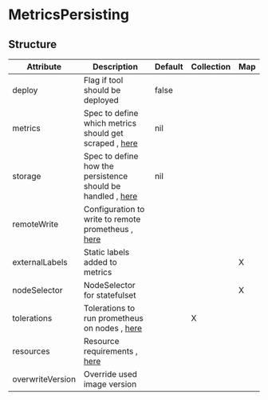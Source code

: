 # MetricsPersisting 
 

## Structure 
 

| Attribute        | Description                                                                         | Default | Collection | Map  |
| ---------------- | ----------------------------------------------------------------------------------- | ------- | ---------- | ---  |
| deploy           | Flag if tool should be deployed                                                     |  false  |            |      |
| metrics          | Spec to define which metrics should get scraped , [here](Metrics/Metrics.md)        |  nil    |            |      |
| storage          | Spec to define how the persistence should be handled , [here](storage/Spec/Spec.md) |  nil    |            |      |
| remoteWrite      | Configuration to write to remote prometheus , [here](RemoteWrite/RemoteWrite.md)    |         |            |      |
| externalLabels   | Static labels added to metrics                                                      |         |            | X    |
| nodeSelector     | NodeSelector for statefulset                                                        |         |            | X    |
| tolerations      | Tolerations to run prometheus on nodes , [here](k8s/Tolerations/Tolerations.md)     |         | X          |      |
| resources        | Resource requirements , [here](k8s/Resources/Resources.md)                          |         |            |      |
| overwriteVersion | Override used image version                                                         |         |            |      |